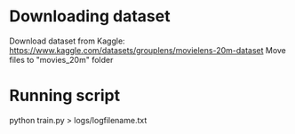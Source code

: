 # Downloading dataset
Download dataset from Kaggle: https://www.kaggle.com/datasets/grouplens/movielens-20m-dataset
Move files to "movies_20m" folder

# Running script
python train.py > logs/logfilename.txt
